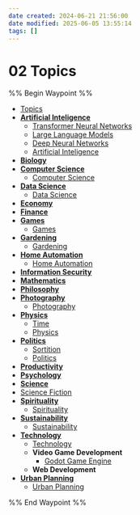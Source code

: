 ```yaml
---
date created: 2024-06-21 21:56:00
date modified: 2025-06-05 13:55:14
tags: []
---
```



# 02 Topics

%% Begin Waypoint %%
- [Topics](topics)
- **[Artificial Inteligence](artificial-inteligence)**
	- [Transformer Neural Networks](transformer-neural-networks)
	- [Large Language Models](large-language-models)
	- [Deep Neural Networks](deep-neural-networks)
	- [Artificial Inteligence](artificial-inteligence)
- **[Biology](biology)**
- **[Computer Science](computer-science)**
	- [Computer Science](computer-science)
- **[Data Science](data-science)**
	- [Data Science](data-science)
- **[Economy](economy)**
- **[Finance](finance)**
- **[Games](games)**
	- [Games](games)
- **[Gardening](gardening)**
	- [Gardening](gardening)
- **[Home Automation](home-automation)**
	- [Home Automation](home-automation)
- **[Information Security](information-security)**
- **[Mathematics](mathematics)**
- **[Philosophy](philosophy)**
- **[Photography](photography)**
	- [Photography](photography)
- **[Physics](physics)**
	- [Time](time)
	- [Physics](physics)
- **[Politics](politics)**
	- [Sortition](sortition)
	- [Politics](politics)
- **[Productivity](productivity)**
- **[Psychology](psychology)**
- **[Science](science)**
- [Science Fiction](science-fiction)
- **[Spirituality](spirituality)**
	- [Spirituality](spirituality)
- **[Sustainability](sustainability)**
	- [Sustainability](sustainability)
- **[Technology](technology)**
	- [Technology](technology)
	- **Video Game Development**
		- [Godot Game Engine](godot-game-engine)
	- **Web Development**
- **[Urban Planning](urban-planning)**
	- [Urban Planning](urban-planning)

%% End Waypoint %%
